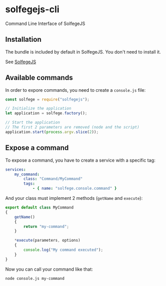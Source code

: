 solfegejs-cli
=============

Command Line Interface of SolfegeJS


Installation
------------

The bundle is included by default in SolfegeJS. You don't need to install it.

See [SolfegeJS](https://github.com/neolao/solfege/)


Available commands
------------------

In order to expore commands, you need to create a `console.js` file:

```javascript
const solfege = require("solfegejs");

// Initialize the application
let application = solfege.factory();

// Start the application
// The first 2 parameters are removed (node and the script)
application.start(process.argv.slice(2));
```


Expose a command
----------------

To expose a command, you have to create a service with a specific tag:

```yaml
services:
    my_command:
        class: "Command/MyCommand"
        tags:
            - { name: "solfege.console.command" }
```

And your class must implement 2 methods (`getName` and `execute`):

```javascript
export default class MyCommand
{
    getName()
    {
        return "my-command";
    }

    *execute(parameters, options)
    {
        console.log("My command executed");
    }
}
```

Now you can call your command like that:

```bash
node console.js my-command
```
